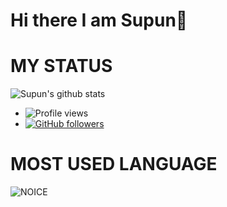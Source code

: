 # Hi there I am Supun👋

<!--
**EZ-Tee/EZ-Tee** is a ✨ _special_ ✨ repository because its `README.md` (this file) appears on your GitHub profile.

Here are some ideas to get you started:

- 🔭 I’m currently working on ...
- 🌱 I’m currently learning ...
- 👯 I’m looking to collaborate on ...
- 🤔 I’m looking for help with ...
- 💬 Ask me about ...
- 📫 How to reach me: ...
- 😄 Pronouns: ...
- ⚡ Fun fact: ...
-->
# MY STATUS

![Supun's github stats](https://github-readme-stats.vercel.app/api?username=Ez-Tee&show_icons=true&theme=midnight-purple)
- ![Profile views](https://gpvc.arturio.dev/imjanindu)
- [![GitHub followers](https://img.shields.io/github/followers/Ez-Tee.svg?style=social&label=Follow&maxAge=2592000)](https://github.com/Ez-Tee?tab=followers)

# MOST USED LANGUAGE

![NOICE](https://github-readme-stats.vercel.app/api/top-langs/?username=Ez-Tee&theme=blue-yellow)

